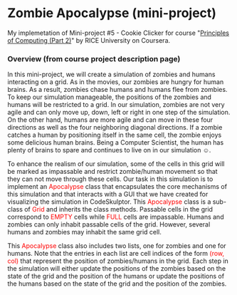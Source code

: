 # Zombie Apocalypse (mini-project)

My implemetation of Mini-project #5 - Cookie Clicker for course "[Principles of Computing (Part 2)](https://www.coursera.org/learn/principles-of-computing-2?specialization=computer-fundamentals)" by RICE University on Coursera.



### Overview (from course project description page)

In this mini-project, we will create a simulation of zombies and humans interacting on a grid. As in the movies, our zombies are hungry for human brains. As a result, zombies chase humans and humans flee from zombies. To keep our simulation manageable, the positions of the zombies and humans will be restricted to a grid. In our simulation, zombies are not very agile and can only move up, down, left or right in one step of the simulation. On the other hand, humans are more agile and can move in these four directions as well as the four neighboring diagonal directions. If a zombie catches a human by positioning itself in the same cell, the zombie enjoys some delicious human brains. Being a Computer Scientist, the human has plenty of brains to spare and continues to live on in our simulation ☺.

To enhance the realism of our simulation, some of the cells in this grid will be marked as impassable and restrict zombie/human movement so that they can not move through these cells. Our task in this simulation is to implement an <span style='color:red'>Apocalypse</span> class that encapsulates the core mechanisms of this simulation and that interacts with a GUI that we have created for visualizing the simulation in CodeSkulptor. This <span style='color:red'>Apocalypse</span> class is a sub-class of <span style='color:red'>Grid</span> and inherits the  class methods. Passable cells in the grid correspond to <span style='color:red'>EMPTY</span> cells while <span style='color:red'>FULL</span> cells are impassable. Humans and zombies can only inhabit passable cells of the grid. However, several humans and zombies may inhabit the same grid cell.

This <span style='color:red'>Apocalypse</span> class also includes two lists, one for zombies and one for humans. Note that the entries in each list are cell indices of the form <span style='color:red'>(row, col)</span> that represent the position of zombies/humans in the grid. Each step in the simulation will either update the positions of the zombies based on the state of the grid and the position of the humans or update the positions of the humans based on the state of the grid and the position of the zombies.